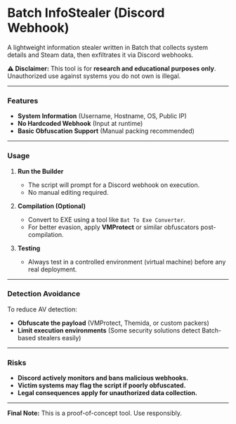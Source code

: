 # Batch InfoStealer (Discord Webhook)

A lightweight information stealer written in Batch that collects system details and Steam data, then exfiltrates it via Discord webhooks.

**⚠️ Disclaimer:** This tool is for **research and educational purposes only**. Unauthorized use against systems you do not own is illegal.

---

### Features
- **System Information** (Username, Hostname, OS, Public IP)
- **No Hardcoded Webhook** (Input at runtime)
- **Basic Obfuscation Support** (Manual packing recommended)

---

### Usage
1. **Run the Builder**
   - The script will prompt for a Discord webhook on execution.
   - No manual editing required.

2. **Compilation (Optional)**
   - Convert to EXE using a tool like `Bat To Exe Converter`.
   - For better evasion, apply **VMProtect** or similar obfuscators post-compilation.

3. **Testing**
   - Always test in a controlled environment (virtual machine) before any real deployment.

---

### Detection Avoidance
To reduce AV detection:
- **Obfuscate the payload** (VMProtect, Themida, or custom packers)
- **Limit execution environments** (Some security solutions detect Batch-based stealers easily)

---

### Risks
- **Discord actively monitors and bans malicious webhooks.**
- **Victim systems may flag the script if poorly obfuscated.**
- **Legal consequences apply for unauthorized data collection.**

---

**Final Note:** This is a proof-of-concept tool. Use responsibly.
